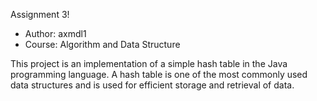 Assignment 3! 

* Author: axmdl1
* Course: Algorithm and Data Structure

This project is an implementation of a simple hash table in the Java programming language. 
A hash table is one of the most commonly used data structures and is used for efficient storage and retrieval of data.
